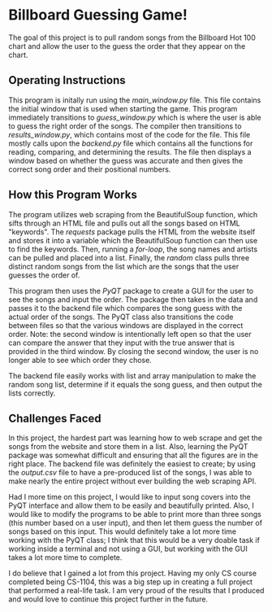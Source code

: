 # Billboard Guessing Game!

The goal of this project is to pull random songs from the Billboard Hot 100 chart and allow the user to the guess the order that they appear on the chart.

## Operating Instructions

This program is initally run using the *main_window.py* file.  This file contains the initial window that is used when starting the game.  This program immediately transitions to *guess_window.py* which is where the user is able to guess the right order of the songs.  The compiler then transitions to *results_window.py*, which contains most of the code for the file.  This file mostly calls upon the *backend.py* file which contains all the functions for reading, comparing, and determining the results.  The file then displays a window based on whether the guess was accurate and then gives the correct song order and their positional numbers.

## How this Program Works

The program utilizes web scraping from the BeautifulSoup function, which sifts through an HTML file and pulls out all the songs based on HTML "keywords".  The *requests* package pulls the HTML from the website itself and stores it into a variable which the BeautifulSoup function can then use to find the keywords.  Then, running a *for-loop*, the song names and artists can be pulled and placed into a list.  Finally, the *random* class pulls three distinct random songs from the list which are the songs that the user guesses the order of.

This program then uses the *PyQT* package to create a GUI for the user to see the songs and input the order.  The package then takes in the data and passes it to the backend file which compares the song guess with the actual order of the songs.  The PyQT class also transitions the code between files so that the various windows are displayed in the correct order.  Note: the second window is intentionally left open so that the user can compare the answer that they input with the true answer that is provided in the third window.  By closing the second window, the user is no longer able to see which order they chose.

The backend file easily works with list and array manipulation to make the random song list, determine if it equals the song guess, and then output the lists correctly.  

## Challenges Faced

In this project, the hardest part was learning how to web scrape and get the songs from the website and store them in a list.  Also, learning the PyQT package was somewhat difficult and ensuring that all the figures are in the right place.  The backend file was definitely the easiest to create; by using the *output.csv* file to have a pre-produced list of the songs, I was able to make nearly the entire project without ever building the web scraping API.

Had I more time on this project, I would like to input song covers into the PyQT interface and allow them to be easily and beautifully printed.  Also, I would like to modify the programs to be able to print more than three songs (this number based on a user input), and then let them guess the number of songs based on this input.  This would definitely take a lot more time working with the PyQT class; I think that this would be a very doable task if working inside a terminal and not using a GUI, but working with the GUI takes a lot more time to complete.

I do believe that I gained a lot from this project.  Having my only CS course completed being CS-1104, this was a big step up in creating a full project that performed a real-life task.  I am very proud of the results that I produced and would love to continue this project further in the future.
